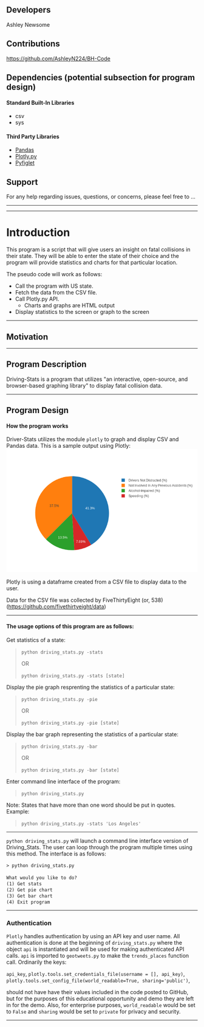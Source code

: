## Developers
Ashley Newsome 

## Contributions
https://github.com/AshleyN224/BH-Code

## Dependencies (potential subsection for program design)

#### Standard Built-In Libraries
- csv
- sys

#### Third Party Libraries 
- [Pandas](https://github.com/pandas-dev/pandas)
- [Plotly.py](https://github.com/plotly/plotly.py)
- [Pyfiglet](https://github.com/pwaller/pyfiglet)

## Support
For any help regarding issues, questions, or concerns, please feel free to ... 

---
---
# Introduction 
This program is a script that will give users an insight on fatal collisions in their state. They will be able to enter the state of their choice and the program will provide statistics and charts for that particular location.

The pseudo code will work as follows: 
- Call the program with US state.
- Fetch the data from the CSV file.
- Call Plotly.py API.
    - Charts and graphs are HTML output
- Display statistics to the screen or graph to the screen

---

## Motivation


---

## Program Description
Driving-Stats is a program that utilizes "an interactive, open-source, and browser-based graphing library" to display fatal collision data.

---

## Program Design

#### How the program works
Driver-Stats utilizes the module `plotly` to graph and display CSV and Pandas data. This is a sample output using Plotly:
![New Jersey Bad-Driver Statistics](newplot.png) 

Plotly is using a dataframe created from a CSV file to display data to the user.

Data for the CSV file was collected by FiveThirtyEight (or, 538) (https://github.com/fivethirtyeight/data)

---

#### The usage options of this program are as follows:

Get statistics of a state:
> `python driving_stats.py -stats`
>
> OR
>
> `python driving_stats.py -stats [state]`

Display the pie graph resprenting the statistics of a particular state:
> `python driving_stats.py -pie`
> 
> OR
> 
> `python driving_stats.py -pie [state]`

Display the bar graph representing the statistics of a particular state:
> `python driving_stats.py -bar`
>
> OR
> 
> `python driving_stats.py -bar [state]`

Enter command line interface of the program:
> `python driving_stats.py`
> 
Note: States that have more than one word should be put in quotes. Example:
> `python driving_stats.py -stats 'Los Angeles'`

--- 
`python driving_stats.py` will launch a command line interface version of Driving_Stats. The user can loop through the program multiple times using this method. The interface is as follows:
    
    > python driving_stats.py  

    What would you like to do?
    (1) Get stats
    (2) Get pie chart
    (3) Get bar chart
    (4) Exit program

---
### Authentication

`Plotly` handles authentication by using an API key and user name. All authentication is done at the beginning of `driving_stats.py` where the object `api` is instantiated and will be used for making authenticated API calls. `api` is imported to `geotweets.py` to make the `trends_places` function call.  Ordinarily the keys:

`api_key`,
`plotly.tools.set_credentials_file(username = [], api_key)`,
`plotly.tools.set_config_file(world_readable=True, sharing='public')`,


should not have have their values included in the code posted to GitHub, but for the purposes of this educational opportunity and demo they are left in for the demo.
Also, for enterprise purposes, `world_readable` would be set to `False` and `sharing` would be set to `private` for privacy and security.

---
